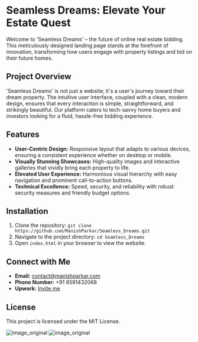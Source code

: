 # Seamless Dreams: Elevate Your Estate Quest

Welcome to 'Seamless Dreams' – the future of online real estate bidding. This meticulously designed landing page stands at the forefront of innovation, transforming how users engage with property listings and bid on their future homes.

## Project Overview

'Seamless Dreams' is not just a website; it's a user's journey toward their dream property. The intuitive user interface, coupled with a clean, modern design, ensures that every interaction is simple, straightforward, and strikingly beautiful. Our platform caters to tech-savvy home buyers and investors looking for a fluid, hassle-free bidding experience.

## Features

- **User-Centric Design:** Responsive layout that adapts to various devices, ensuring a consistent experience whether on desktop or mobile.
- **Visually Stunning Showcases:** High-quality images and interactive galleries that vividly bring each property to life.
- **Elevated User Experience:** Harmonious visual hierarchy with easy navigation and prominent call-to-action buttons.
- **Technical Excellence:** Speed, security, and reliability with robust security measures and friendly budget options.

## Installation
1. Clone the repository: `git clone https://github.com/ManishParkar/Seamless_Dreams.git`
2. Navigate to the project directory: `cd Seamless_Dreams`
3. Open `index.html` in your browser to view the website.

## Connect with Me
- **Email:** contact@manishparkar.com
- **Phone Number:** +91 8591432068
- **Upwork:** [Invite me](https://www.upwork.com/freelancers/manishparkar)

## License
This project is licensed under the MIT License.

![image_original](https://github.com/user-attachments/assets/22e68953-7ad3-4269-904c-95f96c00f493)
![image_original](https://github.com/user-attachments/assets/8528a3f6-7cd0-4a3f-a1f8-deefb86f2c51)
